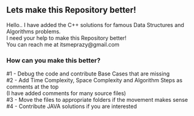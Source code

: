 

<h2> Lets make this Repository better! </h2>
Hello.. I have added the C++ solutions for famous Data Structures and Algorithms problems. <br/>
I need your help to make this Repository better! <br/>
You can reach me at itsmeprazy@gmail.com


<h3> How can you make this better? </h3>
#1 - Debug the code and contribute Base Cases that are missing <br/>
#2 - Add Time Complexity, Space Complexity and Algorithm Steps as comments at the top <br/>
     (I have added comments for many source files) <br/>
#3 - Move the files to appropriate folders if the movement makes sense <br/>
#4 - Contribute JAVA solutions if you are interested <br/>




